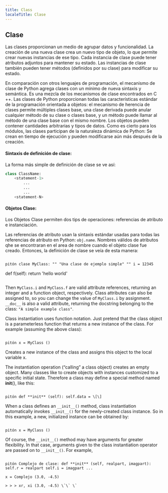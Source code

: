 ```yaml
---
title: Class
localeTitle: Clase
---
```

## Clase

Las clases proporcionan un medio de agrupar datos y funcionalidad. La creación de una nueva clase crea un nuevo tipo de objeto, lo que permite crear nuevas instancias de ese tipo. Cada instancia de clase puede tener atributos adjuntos para mantener su estado. Las instancias de clase también pueden tener métodos (definidos por su clase) para modificar su estado.

En comparación con otros lenguajes de programación, el mecanismo de clase de Python agrega clases con un mínimo de nueva sintaxis y semántica. Es una mezcla de los mecanismos de clase encontrados en C ++. Las clases de Python proporcionan todas las características estándar de la programación orientada a objetos: el mecanismo de herencia de clases permite múltiples clases base, una clase derivada puede anular cualquier método de su clase o clases base, y un método puede llamar al método de una clase base con el mismo nombre. Los objetos pueden contener cantidades arbitrarias y tipos de datos. Como es cierto para los módulos, las clases participan de la naturaleza dinámica de Python: Se crean en tiempo de ejecución y pueden modificarse aún más después de la creación.

#### Sintaxis de definición de clase:

La forma más simple de definición de clase se ve así:

```python
class ClassName: 
    <statement-1> 
        ... 
        ... 
        ... 
    <statement-N> 
 ``` 
 
 #### Objetos Clase: 
 
 Los Objetos Clase permiten dos tips de operaciones: referencias de atributo e instanciación. 
 
 Las referencias de atributo usan la sintaxis estándar usadas para todas las referencias de atributo en Python: `obj.name`. 
 Nombres válidos de atributos qhe se encontraran en el area de nombre cuando el objeto clase fue creado. 
 Entonces, la definición de clase se veía de esta manera: 
```

pitón clase MyClass: "" "Una clase de ejemplo simple" "" i = 12345
```
def f(self): 
    return 'hello world' 
```

```
Then `MyClass.i` and `MyClass.f` are valid attribute references, returning an integer and a function object, respectively. 
 Class attributes can also be assigned to, so you can change the value of `MyClass.i` by assignment. `__doc__` is also a valid attribute, returning the docstring belonging to the class: `"A simple example class"`. 
 
 Class instantiation uses function notation. Just pretend that the class object is a parameterless function that returns a new instance of the class. For example (assuming the above class): 
```

pitón x = MyClass ()
```
Creates a new instance of the class and assigns this object to the local variable x. 
 
 The instantiation operation (“calling” a class object) creates an empty object. 
 Many classes like to create objects with instances customized to a specific initial state. 
 Therefore a class may define a special method named __init__(), like this: 
```

pitón def **init** (self): self.data = \[\]
```
When a class defines an `__init__()` method, class instantiation automatically invokes `__init__()` for the newly-created class instance. 
 So in this example, a new, initialized instance can be obtained by: 
```

pitón x = MyClass ()
```
Of course, the `__init__()` method may have arguments for greater flexibility. 
 In that case, arguments given to the class instantiation operator are passed on to `__init__()`. For example, 
```

pitón Complejo de clase: def **init** (self, realpart, imagpart): self.r = realpart self.i = imagpart ...

x = Complejo (3.0, -4.5)

> > > xr, xi (3.0, -4.5) \`\` \`

